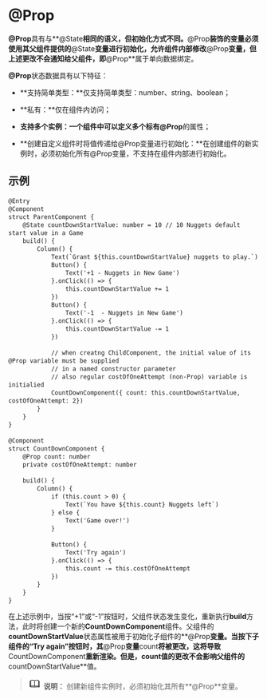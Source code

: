 # @Prop

**@Prop**具有与**@State**相同的语义，但初始化方式不同。**@Prop**装饰的变量必须使用其父组件提供的**@State**变量进行初始化，允许组件内部修改**@Prop**变量，但上述更改不会通知给父组件，即**@Prop**属于单向数据绑定。


**@Prop**状态数据具有以下特征：


- **支持简单类型：**仅支持简单类型：number、string、boolean；

- **私有：**仅在组件内访问；

- **支持多个实例：**一个组件中可以定义多个标有**@Prop**的属性；

- **创建自定义组件时将值传递给@Prop变量进行初始化：**在创建组件的新实例时，必须初始化所有@Prop变量，不支持在组件内部进行初始化。


## 示例

```
@Entry
@Component
struct ParentComponent {
    @State countDownStartValue: number = 10 // 10 Nuggets default start value in a Game
    build() {
        Column() {
            Text(`Grant ${this.countDownStartValue} nuggets to play.`)
            Button() {
                Text('+1 - Nuggets in New Game')
            }.onClick(() => {
                this.countDownStartValue += 1
            })
            Button() {
                Text('-1  - Nuggets in New Game')
            }.onClick(() => {
                this.countDownStartValue -= 1
            })

            // when creatng ChildComponent, the initial value of its @Prop variable must be supplied
            // in a named constructor parameter
            // also regular costOfOneAttempt (non-Prop) variable is initialied
            CountDownComponent({ count: this.countDownStartValue, costOfOneAttempt: 2})
        }
    }
}

@Component
struct CountDownComponent {
    @Prop count: number
    private costOfOneAttempt: number

    build() {
        Column() {
            if (this.count > 0) {
                Text(`You have ${this.count} Nuggets left`)
            } else {
                Text('Game over!')
            }

            Button() {
                Text('Try again')
            }.onClick(() => {
                this.count -= this.costOfOneAttempt
            })
        }
    }
}
```

在上述示例中，当按“+1”或“-1”按钮时，父组件状态发生变化，重新执行**build**方法，此时将创建一个新的**CountDownComponent**组件。父组件的**countDownStartValue**状态属性被用于初始化子组件的**@Prop**变量。当按下子组件的“Try again”按钮时，其**@Prop**变量**count**将被更改，这将导致**CountDownComponent**重新渲染。但是，**count**值的更改不会影响父组件的**countDownStartValue**值。

> ![icon-note.gif](public_sys-resources/icon-note.gif) **说明：**
> 创建新组件实例时，必须初始化其所有**@Prop**变量。
